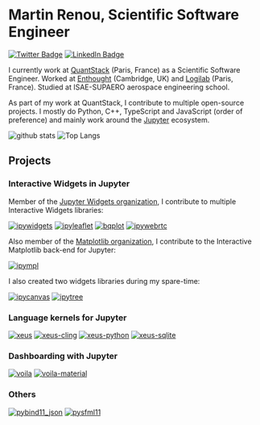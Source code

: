 # Martin Renou, Scientific Software Engineer

[![Twitter Badge](https://img.shields.io/twitter/follow/martinRenou?style=for-the-badge)](https://twitter.com/martinRenou)
[![LinkedIn Badge](https://img.shields.io/badge/My-LinkedIn-blue?style=for-the-badge)](https://www.linkedin.com/in/martin-renou)

I currently work at [QuantStack](https://quantstack.net) (Paris, France) as a Scientific Software Engineer. Worked at [Enthought](https://github.com/Enthought) (Cambridge, UK) and [Logilab](https://github.com/logilab) (Paris, France). Studied at ISAE-SUPAERO aerospace engineering school.

As part of my work at QuantStack, I contribute to multiple open-source projects. I mostly do Python, C++, TypeScript and JavaScript (order of preference) and mainly work around the [Jupyter](https://jupyter.org) ecosystem.

![github stats](https://github-readme-stats.vercel.app/api?username=martinRenou&show_icons=true)
![Top Langs](https://github-readme-stats.vercel.app/api/top-langs/?username=martinRenou)

## Projects

### Interactive Widgets in Jupyter

Member of the [Jupyter Widgets organization](https://github.com/jupyter-widgets), I contribute to multiple Interactive Widgets libraries:

[![ipywidgets](https://github-readme-stats.vercel.app/api/pin/?username=jupyter-widgets&repo=ipywidgets&show_owner=true)](https://github.com/jupyter-widgets/ipywidgets)
[![ipyleaflet](https://github-readme-stats.vercel.app/api/pin/?username=jupyter-widgets&repo=ipyleaflet&show_owner=true)](https://github.com/jupyter-widgets/ipyleaflet)
[![bqplot](https://github-readme-stats.vercel.app/api/pin/?username=bqplot&repo=bqplot&show_owner=true)](https://github.com/bqplot/bqplot)
[![ipywebrtc](https://github-readme-stats.vercel.app/api/pin/?username=maartenBreddels&repo=ipywebrtc&show_owner=true)](https://github.com/maartenBreddels/ipywebrtc)

Also member of the [Matplotlib organization](https://github.com/matplotlib), I contribute to the Interactive Matplotlib back-end for Jupyter:

[![ipympl](https://github-readme-stats.vercel.app/api/pin/?username=matplotlib&repo=ipympl&show_owner=true)](https://github.com/matplotlib/ipympl)

I also created two widgets libraries during my spare-time:

[![ipycanvas](https://github-readme-stats.vercel.app/api/pin/?username=martinRenou&repo=ipycanvas&show_owner=true)](https://github.com/martinRenou/ipycanvas)
[![ipytree](https://github-readme-stats.vercel.app/api/pin/?username=QuantStack&repo=ipytree&show_owner=true)](https://github.com/QuantStack/ipytree)

### Language kernels for Jupyter

[![xeus](https://github-readme-stats.vercel.app/api/pin/?username=jupyter-xeus&repo=xeus&show_owner=true)](https://github.com/jupyter-xeus/xeus)
[![xeus-cling](https://github-readme-stats.vercel.app/api/pin/?username=jupyter-xeus&repo=xeus-cling&show_owner=true)](https://github.com/jupyter-xeus/xeus-cling)
[![xeus-python](https://github-readme-stats.vercel.app/api/pin/?username=jupyter-xeus&repo=xeus-python&show_owner=true)](https://github.com/jupyter-xeus/xeus-python)
[![xeus-sqlite](https://github-readme-stats.vercel.app/api/pin/?username=jupyter-xeus&repo=xeus-sqlite&show_owner=true)](https://github.com/jupyter-xeus/xeus-sqlite)

### Dashboarding with Jupyter

[![voila](https://github-readme-stats.vercel.app/api/pin/?username=voila-dashboards&repo=voila&show_owner=true)](https://github.com/voila-dashboards/voila)
[![voila-material](https://github-readme-stats.vercel.app/api/pin/?username=voila-dashboards&repo=voila-material&show_owner=true)](https://github.com/voila-dashboards/voila-material)

### Others

[![pybind11_json](https://github-readme-stats.vercel.app/api/pin/?username=pybind&repo=pybind11_json&show_owner=true)](https://github.com/pybind/pybind11_json)
[![pysfml11](https://github-readme-stats.vercel.app/api/pin/?username=martinRenou&repo=pysfml11&show_owner=true)](https://github.com/martinRenou/pysfml11)

